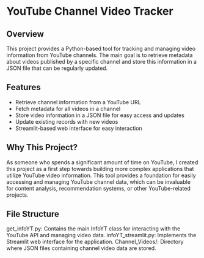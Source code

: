 # YouTube Channel Video Tracker

## Overview

This project provides a Python-based tool for tracking and managing video information from YouTube channels. The main goal is to retrieve metadata about videos published by a specific channel and store this information in a JSON file that can be regularly updated.

## Features

- Retrieve channel information from a YouTube URL
- Fetch metadata for all videos in a channel
- Store video information in a JSON file for easy access and updates
- Update existing records with new videos
- Streamlit-based web interface for easy interaction

## Why This Project?

As someone who spends a significant amount of time on YouTube, I created this project as a first step towards building more complex applications that utilize YouTube video information. This tool provides a foundation for easily accessing and managing YouTube channel data, which can be invaluable for content analysis, recommendation systems, or other YouTube-related projects.

## File Structure

get_infoYT.py: Contains the main InfoYT class for interacting with the YouTube API and managing video data.
infoYT_streamlit.py: Implements the Streamlit web interface for the application.
Channel_Videos/: Directory where JSON files containing channel video data are stored.
